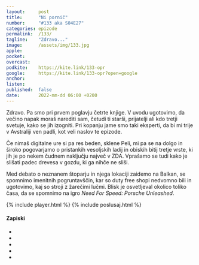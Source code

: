 ```yaml
---
layout: 	post
title:  	"Ni pornič"
number: 	"#133 aka S04E27"
categories:	epizode
permalink:	/133/
tagline: 	"Zdravo..."
image:		/assets/img/133.jpg
apple:		
pocket:		
overcast:	
podkite:	https://kite.link/133-opr
google:		https://kite.link/133-opr?open=google
anchor:		
listen:		
published:	false
date: 		2022-mm-dd 06:00 +0200
---
```


Zdravo. Pa smo pri prvem poglavju četrte knjige. V uvodu ugotovimo, da večino napak moraš narediti sam, četudi ti starši, prijatelji ali kdo tretji svetuje, kako se jih izogniti. Pri kopanju jame smo taki eksperti, da bi mi trije v Avstraliji ven padli, kot veli naslov te epizode.

Če nimaš digitalne ure si pa res beden, sklene Peli, mi pa se na dolgo in široko pogovarjamo o pristankih vesoljskih ladij in obiskih bitij tretje vrste, ki jih je po nekem čudnem naključju največ v ZDA. Vprašamo se tudi kako je slišati padec drevesa v gozdu, ki ga nihče ne sliši.

Med debato o neznanem štoparju in njega lokaciji zaidemo na Balkan, se spomnimo imenitnih pogruntavščin, kar so duty free shopi nedvomno bili in ugotovimo, kaj so stroji z žarečimi lučmi. Blisk je osvetljeval okolico toliko časa, da se spomnimo na igro _Need For Speed: Porsche Unleashed_.

{% include player.html %}
{% include poslusaj.html %}

<!--break-->

#### Zapiski

- []()
- []()
- []()
- []()
- []()